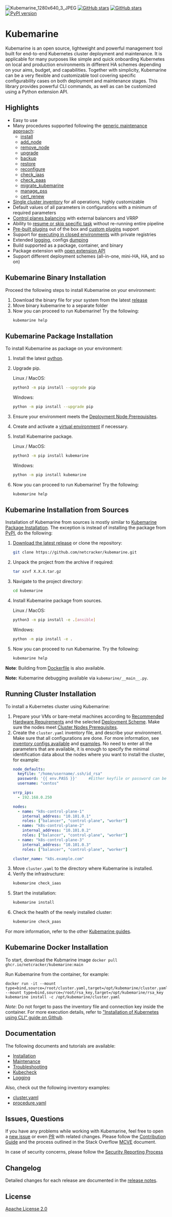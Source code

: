 ![Kubemarine_1280х640_3_JPEG](https://user-images.githubusercontent.com/5212888/162978291-63d55f19-7dc0-4126-ad39-cd69191e7e19.jpg)
[![GitHub stars](https://img.shields.io/github/v/release/Netcracker/Kubemarine)](https://github.com/Netcracker/KubeMarine/releases)
[![GitHub stars](https://img.shields.io/badge/contributions-welcome-orange.svg)](https://github.com/Netcracker/KubeMarine/blob/main/CONTRIBUTING.md)
[![PyPI version](https://badge.fury.io/py/kubemarine.svg)](https://badge.fury.io/py/kubemarine)

# Kubemarine

Kubemarine is an open source, lightweight and powerful management tool built for end-to-end Kubernetes cluster deployment and maintenance. It is applicable for many purposes like simple and quick onboarding Kubernetes on local and production environments in different HA schemes depending on your aims, budget, and capabilities. Together with simplicity, Kubemarine can be a very flexible and customizable tool covering specific configurability cases on both deployment and maintenance stages. This library provides powerful CLI commands, as well as can be customized using a Python extension API.

## Highlights
- Easy to use
- Many procedures supported following the [generic maintenance approach](documentation/Maintenance.md#basics):
  - [install](documentation/Installation.md#)
  - [add_node](documentation/Maintenance.md#add-node-procedure)
  - [remove_node](documentation/Maintenance.md#remove-node-procedure)
  - [upgrade](documentation/Maintenance.md#upgrade-procedure)
  - [backup](documentation/Maintenance.md#backup-procedure)
  - [restore](documentation/Maintenance.md#restore-procedure)
  - [reconfigure](documentation/Maintenance.md#reconfigure-procedure)
  - [check_iaas](documentation/Kubecheck.md#iaas-procedure)
  - [check_paas](documentation/Kubecheck.md#paas-procedure)
  - [migrate_kubemarine](documentation/Maintenance.md#kubemarine-migration-procedure)
  - [manage_pss](documentation/Maintenance.md#manage-pss-procedure)
  - [cert_renew](documentation/Maintenance.md#certificate-renew-procedure)
- [Single cluster inventory](documentation/Installation.md#configuration) for all operations, highly customizable
- Default values of all parameters in configurations with a minimum of required parameters
- [Control planes balancing](documentation/Installation.md#full-ha-scheme) with external balancers and VRRP
- Ability to [resume or skip specific task](documentation/Installation.md#tasks-list-redefinition) without re-running entire pipeline
- [Pre-built plugins](documentation/Installation.md#predefined-plugins) out of the box and [custom plugins](documentation/Installation.md#custom-plugins-installation-procedures) support
- Support for [executing in closed environments](documentation/Installation.md#installation-without-internet-resources) with private registries
- Extended [logging](documentation/Logging.md), configs [dumping](documentation/Installation.md#dump-files)
- Build supported as a package, container, and binary
- Package extension with [open extension API](documentation/PackageExtension.md)
- Support different deployment schemes (all-in-one, mini-HA, HA, and so on)

## Kubemarine Binary Installation
Proceed the following steps to install Kubemarine  on your environment:
1. Download the binary file for your system from the latest [release](https://github.com/Netcracker/KubeMarine/releases)
2. Move binary kubemarine to a separate folder 
3. Now you can proceed to run Kubemarine! Try the following:
   ```bash
   kubemarine help
   ```


## Kubemarine Package Installation
To install Kubemarine as package on your environment:
1. Install the latest [python](https://www.python.org/downloads/).
1. Upgrade pip.

   Linux / MacOS:
   ```bash
   python3 -m pip install --upgrade pip
   ```
   Windows:
   ```bash
   python -m pip install --upgrade pip
   ```
1. Ensure your environment meets the [Deployment Node Prerequisites](documentation/Installation.md#prerequisites-for-deployment-node).
1. Create and activate a [virtual environment](https://realpython.com/python-virtual-environments-a-primer/) if necessary.
1. Install Kubemarine package.

   Linux / MacOS:
   ```bash
   python3 -m pip install kubemarine
   ```
   Windows:
   ```bash
   python -m pip install kubemarine
   ```
1. Now you can proceed to run Kubemarine! Try the following:
   ```bash
   kubemarine help
   ```


## Kubemarine Installation from Sources
Installation of Kubemarine from sources is mostly similar to [Kubemarine Package Installation](#kubemarine-package-installation).
The exception is instead of installing the package from [PyPI](https://pypi.org/project/kubemarine/), do the following:
1. [Download the latest release](https://github.com/netcracker/kubemarine/releases) or clone the repository:
   ```bash
   git clone https://github.com/netcracker/kubemarine.git
   ```
1. Unpack the project from the archive if required:
   ```bash
   tar xzvf X.X.X.tar.gz
   ```
1. Navigate to the project directory:
   ```bash
   cd kubemarine
   ```
1. Install Kubemarine package from sources.

   Linux / MacOS:
   ```bash
   python3 -m pip install -e .[ansible]
   ```
   Windows:
   ```bash
   python -m pip install -e .
   ```
1. Now you can proceed to run Kubemarine. Try the following:
    ```bash
    kubemarine help
    ```

**Note**: Building from [Dockerfile](Dockerfile) is also available.


**Note:** Kubemarine debugging available via `kubemarine/__main__.py`.


## Running Cluster Installation
To install a Kubernetes cluster using Kubemarine:
1. Prepare your VMs or bare-metal machines according to [Recommended Hardware Requirements](documentation/Installation.md#recommended-hardware-requirements) and the selected [Deployment Scheme](documentation/Installation.md#deployment-schemes). Make sure the nodes meet [Cluster Nodes Prerequisites](documentation/Installation.md#prerequisites-for-cluster-nodes).
1. Create the `cluster.yaml` inventory file, and describe your environment. Make sure that all configurations are done. For more information, see [inventory configs available](documentation/Installation.md#configuration) and [examples](examples/cluster.yaml). No need to enter all the parameters that are available, it is enough to specify the minimal identification data about the nodes where you want to install the cluster, for example:
   ```yaml
   node_defaults:
     keyfile: "/home/username/.ssh/id_rsa"
     password: '{{ env.PASS }}'     #Either keyfile or password can be used.
     username: "centos"

   vrrp_ips:
     - 192.168.0.250

   nodes:
     - name: "k8s-control-plane-1"
       internal_address: "10.101.0.1"
       roles: ["balancer", "control-plane", "worker"]
     - name: "k8s-control-plane-2"
       internal_address: "10.101.0.2"
       roles: ["balancer", "control-plane", "worker"]
     - name: "k8s-control-plane-3"
       internal_address: "10.101.0.3"
       roles: ["balancer", "control-plane", "worker"]

   cluster_name: "k8s.example.com"
   ```
1. Move `cluster.yaml` to the directory where Kubemarine is installed.
1. Verify the infrastructure:
   ```bash
   kubemarine check_iaas
   ```
1. Start the installation:
   ```bash
   kubemarine install
   ```
1. Check the health of the newly installed cluster:
   ```bash
   kubemarine check_paas
   ```

For more information, refer to the other [Kubemarine guides](#documentation).

## Kubemarine Docker Installation
To start, download the Kubmarine image ```docker pull ghcr.io/netcracker/kubemarine:main```

Run Kubemarine from the container, for example:
   ```
   docker run -it --mount type=bind,source=/root/cluster.yaml,target=/opt/kubemarine/cluster.yaml --mount type=bind,source=/root/rsa_key,target=/opt/kubemarine/rsa_key kubemarine install -c /opt/kubemarine/cluster.yaml
   ```
   *Note*: Do not forget to pass the inventory file and connection key inside the container.
   For more execution details, refer to ["Installation of Kubernetes using CLI" guide on Github](https://github.com/Netcracker/kubemarine/blob/main/documentation/Installation.md#installation-of-kubernetes-using-cli).

## Documentation
The following documents and tutorials are available:
- [Installation](documentation/Installation.md)
- [Maintenance](documentation/Maintenance.md)
- [Troubleshooting](documentation/Troubleshooting.md)
- [Kubecheck](documentation/Kubecheck.md)
- [Logging](documentation/Logging.md)

Also, check out the following inventory examples:
- [cluster.yaml](examples/cluster.yaml)
- [procedure.yaml](examples/procedure.yaml)

## Issues, Questions
If you have any problems while working with Kubemarine, feel free to open a [new issue](https://github.com/netcracker/kubemarine/issues) or even
[PR](https://github.com/netcracker/kubemarine/pulls) with related changes.
Please follow the [Contribution Guide](CONTRIBUTING.md ) and the process outlined in the Stack Overflow [MCVE](https://stackoverflow.com/help/mcve) document.

In case of security concerns, please follow the [Security Reporting Process](SECURITY.md)
## Changelog
Detailed changes for each release are documented in the [release notes](https://github.com/netcracker/kubemarine/releases).

## License
[Apache License 2.0](LICENSE)
